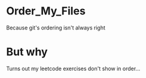 # Order_My_Files
Because git's ordering isn't always right

# But why

Turns out my leetcode exercises don't show in order... 
